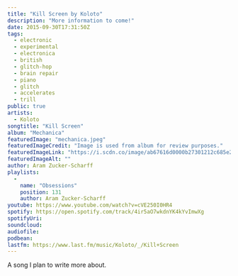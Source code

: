 ```yaml
---
title: "Kill Screen by Koloto"
description: "More information to come!"
date: 2015-09-30T17:31:50Z
tags:
  - electronic
  - experimental
  - electronica
  - british
  - glitch-hop
  - brain repair
  - piano
  - glitch
  - accelerates
  - trill
public: true
artists:
  - Koloto
songtitle: "Kill Screen"
album: "Mechanica"
featuredImage: "mechanica.jpeg"
featuredImageCredit: "Image is used from album for review purposes."
featuredImageLink: "https://i.scdn.co/image/ab67616d0000b27301212c685e2bfa6414b6689b"
featuredImageAlt: ""
author: Aram Zucker-Scharff
playlists:
  -
    name: "Obsessions"
    position: 131
    author: Aram Zucker-Scharff
youtube: https://www.youtube.com/watch?v=cVE250I0HR4
spotify: https://open.spotify.com/track/4ir5aO7wkdnYK4kYvImwXg
spotifyUri: 
soundcloud:
audiofile:
podbean:
lastfm: https://www.last.fm/music/Koloto/_/Kill+Screen
---
```


A song I plan to write more about.
		